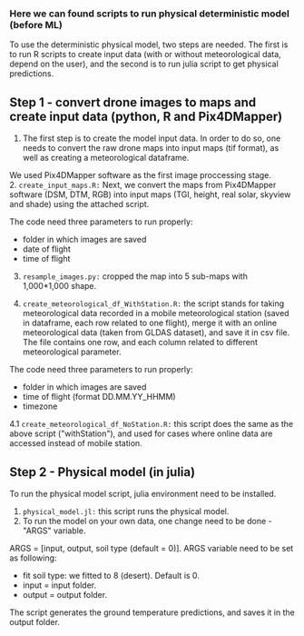 ### Here we can found scripts to run physical deterministic model (before ML)
To use the deterministic physical model, two steps are needed. 
The first is to run R scripts to create input data (with or without meteorological data, depend on the user), and the second is to run julia script to get physical predictions.

## Step 1 - convert drone images to maps and create input data (python, R and Pix4DMapper)
1. The first step is to create the model input data. In order to do so, one needs to convert the raw drone maps into input maps (tif format), as well as creating a meteorological dataframe.

We used Pix4DMapper software as the first image proccessing stage.  
2. `create_input_maps.R:` Next, we convert the maps from Pix4DMapper software (DSM, DTM, RGB) into input maps (TGI, height, real solar, skyview and shade) using the attached script.  

The code need three parameters to run properly: 
  - folder in which images are saved
  - date of flight
  - time of flight

3. `resample_images.py:` cropped the map into 5 sub-maps with  1,000*1,000 shape.

4. `create_meteorological_df_WithStation.R:` the script stands for taking meteorological data recorded in a mobile meteorological station (saved in dataframe, each row related to one flight), merge it with an online meteorological data (taken from GLDAS dataset), and save it in csv file. The file contains one row, and each column related to different meteorological parameter.
    
The code need three parameters to run properly: 
  - folder in which images are saved
  - time of flight (format DD.MM.YY_HHMM)
  - timezone

4.1 `create_meteorological_df_NoStation.R:` this script does the same as the above script ("withStation"), and used for cases where online data are accessed instead of mobile station.

##  Step 2 - Physical model (in julia)
To run the physical model script, julia environment need to be installed.
1. `physical_model.jl:` this script runs the physical model.
2. To run the model on your own data, one change need to be done - "ARGS" variable.
   
ARGS = [input, output, soil type (default = 0)]. 
ARGS variable need to be set as following:  
- fit soil type: we fitted to 8 (desert). Default is 0.
- input = input folder.
- output = output folder.

The script generates the ground temperature predictions, and saves it in the output folder.
